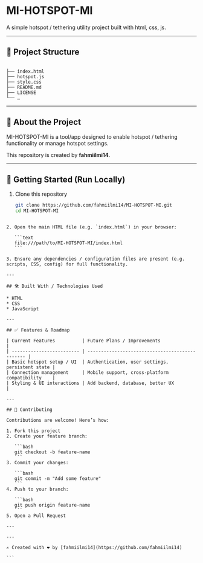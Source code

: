 # MI-HOTSPOT-MI

A simple hotspot / tethering utility project built with html, css, js.

---

## 📂 Project Structure

```

├── index.html
├── hotspot.js
├── style.css
├── README.md
├── LICENSE
└── …

````

---

## 📝 About the Project

MI-HOTSPOT-MI is a tool/app designed to enable hotspot / tethering functionality or manage hotspot settings.  


This repository is created by **fahmiilmi14**.  

---

## 🚀 Getting Started (Run Locally)

1. Clone this repository  
   ```bash
   git clone https://github.com/fahmiilmi14/MI-HOTSPOT-MI.git
   cd MI-HOTSPOT-MI
````

2. Open the main HTML file (e.g. `index.html`) in your browser:

   ```text
   file:///path/to/MI-HOTSPOT-MI/index.html
   ```

3. Ensure any dependencies / configuration files are present (e.g. scripts, CSS, config) for full functionality.

---

## 🛠 Built With / Technologies Used

* HTML
* CSS
* JavaScript

---

## ✅ Features & Roadmap

| Current Features          | Future Plans / Improvements                     |
| ------------------------- | ----------------------------------------------- |
| Basic hotspot setup / UI  | Authentication, user settings, persistent state |
| Connection management     | Mobile support, cross-platform compatibility    |
| Styling & UI interactions | Add backend, database, better UX                |

---

## 🤝 Contributing

Contributions are welcome! Here’s how:

1. Fork this project
2. Create your feature branch:

   ```bash
   git checkout -b feature-name
   ```
3. Commit your changes:

   ```bash
   git commit -m "Add some feature"
   ```
4. Push to your branch:

   ```bash
   git push origin feature-name
   ```
5. Open a Pull Request

---

---

✍️ Created with ❤️ by [fahmiilmi14](https://github.com/fahmiilmi14)

```
